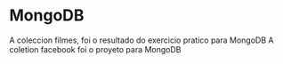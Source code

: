 # MongoDB
A coleccion filmes, foi o resultado do exercicio pratico para MongoDB
A coletion facebook foi o proyeto para MongoDB
